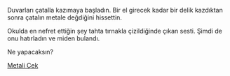 Duvarları çatalla kazımaya başladın. Bir el girecek kadar bir delik kazdıktan sonra çatalın metale değdiğini hissettin.

Okulda en nefret ettiğin şey tahta tırnakla çizildiğinde çıkan sesti. Şimdi de onu hatırladın ve miden bulandı.

Ne yapacaksın? 

[Metali Çek](metali-cek/metali-cek.md)